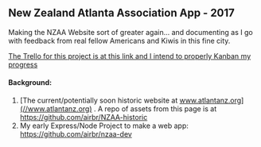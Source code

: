 ## New Zealand Atlanta Association App - 2017

Making the NZAA Website sort of greater again... and documenting as I go with feedback from real fellow Americans and Kiwis in this fine city.

[The Trello for this project is at this link and I intend to properly Kanban my progress](https://trello.com/b/RTwTGDnO/nzaa-development)

#### Background:
1. [The current/potentially soon historic website at www.atlantanz.org](//www.atlantanz.org) . A repo of assets from this page is at https://github.com/airbr/NZAA-historic
2. My early Express/Node Project to make a web app: https://github.com/airbr/nzaa-dev

